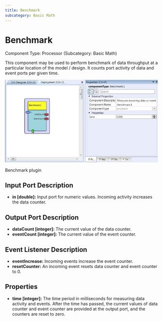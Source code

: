 ```yaml
---
title: Benchmark
subcategory: Basic Math
---
```


# Benchmark

Component Type: Processor (Subcategory: Basic Math)

This component may be used to perform benchmark of data throughput at a particular location of the model / design. It counts port activity of data and event ports per given time.

![Screenshot: Benchmark plugin](./img/benchmark.jpg "Screenshot: Benchmark plugin")

Benchmark plugin

## Input Port Description

- **in \[double\]:** Input port for numeric values. Incoming activity increases the data counter.

## Output Port Description

- **dataCount \[integer\]:** The current value of the data counter.
- **eventCount \[integer\]:** The current value of the event counter.

## Event Listener Description

- **eventIncrease:** Incoming events increase the event counter.
- **resetCounter:** An incoming event resets data counter and event counter to 0.

## Properties

- **time \[integer\]:** The time period in milliseconds for measuring data activity and events. After the time has passed, the current values of data counter and event counter are provided at the output port, and the counters are reset to zero.
